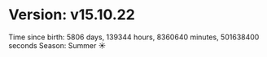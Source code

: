 # Version: v15.10.22
Time since birth: 5806 days, 139344 hours, 8360640 minutes, 501638400 seconds
Season: Summer ☀️
